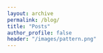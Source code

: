 ```yaml
---
layout: archive
permalink: /blog/
title: "Posts"
author_profile: false
header: "/images/pattern.png"
---
```


